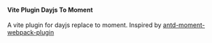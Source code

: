 #### Vite Plugin Dayjs To Moment

A vite plugin for dayjs replace to moment. Inspired by [antd-moment-webpack-plugin](https://github.com/ant-design/antd-moment-webpack-plugin)


